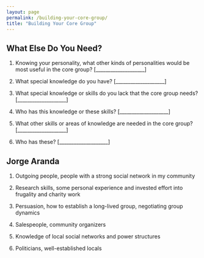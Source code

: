 ```yaml
---
layout: page
permalink: /building-your-core-group/
title: "Building Your Core Group"
---
```


## What Else Do You Need?

1.  Knowing your personality, what other kinds of personalities would be most useful in the core group?
    [____________________]

2.  What special knowledge do you have?
    [____________________]

3.  What special knowledge or skills do you lack that the core group needs?
    [____________________]

4.  Who has this knowledge or these skills?
    [____________________]

5.  What other skills or areas of knowledge are needed in the core group?
    [____________________]

6.  Who has these?
    [____________________]


## Jorge Aranda

1. Outgoing people, people with a strong social network in my community

2. Research skills, some personal experience and invested effort into frugality and charity work

3. Persuasion, how to establish a long-lived group, negotiating group dynamics

4. Salespeople, community organizers

5. Knowledge of local social networks and power structures

6. Politicians, well-established locals

